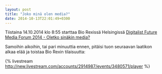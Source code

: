 ```yaml
---
layout: post
title: "Joko minä olen media?"
date: 2014-10-13T22:01:49+0300
---
```


Tiistaina 14.10.2014 klo 8:55 starttaa Bio Rexissä Helsingissä [Digitalist Future Media Forum 2014 - Oletko sinäkin media?](http://digitalistnetwork.com/events/event/digitalist-future-media-forum-2014-oletko-sinakin-media/)

Samoihin aikoihin, tai pari minuuttia ennen, pitäisi tuon seuraavan laatikon alkaa elää ja toistaa Bio Rexin tilaisuutta: <!--more-->

{% livestream http://new.livestream.com/accounts/2914987/events/3480571/player %}
